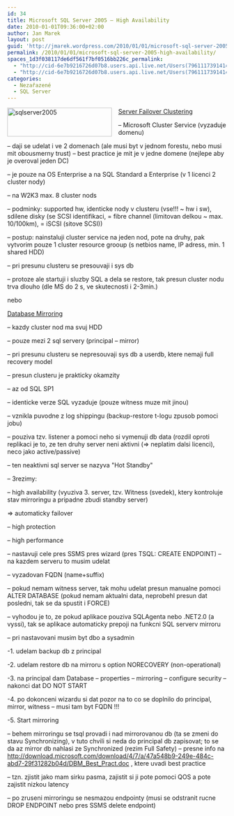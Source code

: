 ```yaml
---
id: 34
title: Microsoft SQL Server 2005 – High Availability
date: 2010-01-01T09:36:00+02:00
author: Jan Marek
layout: post
guid: 'http://jmarek.wordpress.com/2010/01/01/microsoft-sql-server-2005-%e2%80%93-high-availability'
permalink: /2010/01/01/microsoft-sql-server-2005-high-availability/
spaces_1d3f038117de6df561f7bf0516bb226c_permalink:
  - "http://cid-6e7b9216726d07b8.users.api.live.net/Users(7961117391414167480)/Blogs('6E7B9216726D07B8!242')/Entries('6E7B9216726D07B8!323')?authkey=EpZNAU0huAk%24"
  - "http://cid-6e7b9216726d07b8.users.api.live.net/Users(7961117391414167480)/Blogs('6E7B9216726D07B8!242')/Entries('6E7B9216726D07B8!323')?authkey=EpZNAU0huAk%24"
categories:
  - Nezařazené
  - SQL Server
---
```

<div id="msgcns!6E7B9216726D07B8!323" class="bvMsg">
  <p>
    <u><a href="http://janmarek.eu/wp-content/uploads/2010/10/sqlserver20055b45d1541290c.png" rel="WLPP"><img style="border-bottom:0;border-left:0;display:inline;border-top:0;border-right:0;margin:0 15px 0 0;" title="sqlserver2005" border="0" alt="sqlserver2005" align="left" src="http://janmarek.eu/wp-content/uploads/2010/10/sqlserver20055b45d1541290c.png?w=290" width="240" height="66" /></a> Server Failover Clustering</u>
  </p>
  
  <p>
    &#8211; Microsoft Cluster Service (vyzaduje domenu)
  </p>
  
  <p>
    &#8211; daji se udelat i ve 2 domenach (ale musi byt v jednom forestu, nebo musi mit obousmerny trust) &#8211; best practice je mit je v jedne domene (nejlepe aby je overoval jeden DC)
  </p>
  
  <p>
    &#8211; je pouze na OS Enterprise a na SQL Standard a Enterprise (v 1 licenci 2 cluster nody)
  </p>
  
  <p>
    &#8211; na W2K3 max. 8 cluster nods
  </p>
  
  <p>
    &#8211; podminky: supported hw, identicke nody v clusteru (vse!!! ~ hw i sw), sdilene disky (se SCSI identifikaci, = fibre channel (limitovan delkou ~ max. 10/100km), = iSCSI (sitove SCSI))
  </p>
  
  <p>
    &#8211; postup: nainstaluji cluster service na jeden nod, pote na druhy, pak vytvorim pouze 1 cluster resource grooup (s netbios name, IP adress, min. 1 shared HDD)
  </p>
  
  <p>
    &#8211; pri presunu clusteru se presouvaji i sys db
  </p>
  
  <p>
    &#8211; protoze ale startuji i sluzby SQL a dela se restore, tak presun cluster nodu trva dlouho (dle MS do 2 s, ve skutecnosti i 2-3min.)
  </p>
  
  <p>
    nebo
  </p>
  
  <p>
    <u></u>
  </p>
  
  <p>
    <u>Database Mirroring</u>
  </p>
  
  <p>
    &#8211; kazdy cluster nod ma svuj HDD
  </p>
  
  <p>
    &#8211; pouze mezi 2 sql servery (principal &#8211; mirror)
  </p>
  
  <p>
    &#8211; pri presunu clusteru se nepresouvaji sys db a userdb, ktere nemaji full recovery model
  </p>
  
  <p>
    &#8211; presun clusteru je prakticky okamzity
  </p>
  
  <p>
    &#8211; az od SQL SP1
  </p>
  
  <p>
    &#8211; identicke verze SQL vyzaduje (pouze witness muze mit jinou)
  </p>
  
  <p>
    &#8211; vznikla puvodne z log shippingu (backup-restore t-logu zpusob pomoci jobu)
  </p>
  
  <p>
    &#8211; pouziva tzv. listener a pomoci neho si vymenuji db data (rozdil oproti replikaci je to, ze ten druhy server neni aktivni (=> neplatim dalsi licenci), neco jako active/passive)
  </p>
  
  <p>
    &#8211; ten neaktivni sql server se nazyva "Hot Standby"
  </p>
  
  <p>
    &#8211; 3rezimy:
  </p>
  
  <p>
    &#8211; high availability (vyuziva 3. server, tzv. Witness (svedek), ktery kontroluje stav mirroringu a pripadne zbudi standby server)
  </p>
  
  <p>
    => automaticky failover
  </p>
  
  <p>
    &#8211; high protection
  </p>
  
  <p>
    &#8211; high performance
  </p>
  
  <p>
    &#8211; nastavuji cele pres SSMS pres wizard (pres TSQL: CREATE ENDPOINT) &#8211; na kazdem serveru to musim udelat
  </p>
  
  <p>
    &#8211; vyzadovan FQDN (name+suffix)
  </p>
  
  <p>
    &#8211; pokud nemam witness server, tak mohu udelat presun manualne pomoci ALTER DATABASE (pokud nemam aktualni data, neprobehl presun dat posledni, tak se da spustit i FORCE)
  </p>
  
  <p>
    &#8211; vyhodou je to, ze pokud aplikace pouziva SQLAgenta nebo .NET2.0 (a vyssi), tak se aplikace automaticky prepoji na funkcni SQL serverv mirroru
  </p>
  
  <p>
    &#8211; pri nastavovani musim byt dbo a sysadmin
  </p>
  
  <p>
    -1. udelam backup db z principal
  </p>
  
  <p>
    -2. udelam restore db na mirroru s option NORECOVERY (non-operational)
  </p>
  
  <p>
    -3. na principal dam Database &#8211; properties &#8211; mirroring &#8211; configure security &#8211; nakonci dat DO NOT START
  </p>
  
  <p>
    -4. po dokonceni wizardu si dat pozor na to co se doplnilo do principal, mirror, witness &#8211; musi tam byt FQDN !!!
  </p>
  
  <p>
    -5. Start mirroring
  </p>
  
  <p>
    &#8211; behem mirroringu se tsql provadi i nad mirrorovanou db (ta se zmeni do stavu Synchronizing), v tuto chvili si neda do principal db zapisovat; to se da az mirror db nahlasi ze Synchronized (rezim Full Safety) &#8211; presne info na <a href="http://download.microsoft.com/download/4/7/a/47a548b9-249e-484c-abd7-29f31282b04d/DBM_Best_Pract.doc">http://download.microsoft.com/download/4/7/a/47a548b9-249e-484c-abd7-29f31282b04d/DBM_Best_Pract.doc</a> , ktere uvadi best practice
  </p>
  
  <p>
    &#8211; tzn. zjistit jako mam sirku pasma, zajistit si ji pote pomoci QOS a pote zajistit nizkou latency
  </p>
  
  <p>
    &#8211; po zruseni mirroringu se nesmazou endpointy (musi se odstranit rucne DROP ENDPOINT nebo pres SSMS delete endpoint)
  </p></p>
</div>